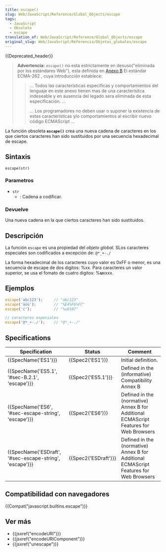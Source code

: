 ```yaml
---
title: escape()
slug: Web/JavaScript/Reference/Global_Objects/escape
tags:
  - JavaScript
  - Obsoleto
  - escape
translation_of: Web/JavaScript/Reference/Global_Objects/escape
original_slug: Web/JavaScript/Referencia/Objetos_globales/escape
---
```


{{Deprecated_header}}

> **Advertencia:**  `escape()` no esta estrictamente en desuso("eliminada por los estándares Web"), esta definida en [Anexo B](https://www.ecma-international.org/ecma-262/9.0/index.html#sec-additional-ecmascript-features-for-web-browsers) El estándar ECMA-262 , cuya introducción establece:
> > … Todos las características especificas y comportamientos del lenguaje en este anexo tienen mas de una caracterísitca indeseable y en ausencia del legado sera eliminada de esta especificación. …
> >
> > … Los programadores no deben usar o suponer la existencia de estas características y/o comportamientos al escribir nuevo código ECMAScript …

La función obsoleta **`escape()`** crea una nueva cadena de caracteres en los que ciertos caracteres han sido sustituidos por una secuencia hexadecimal de escape.

## Sintaxis

```
escape(str)
```

### Parametros

- `str`
  - : Cadena a codificar.

### Devuelve

Una nueva cadena en la que ciertos caracteres han sido sustituidos.

## Descripción

La función `escape` es una propiedad del _objeto global._ SLos caracteres especiales son codificados a excepción de: `@*_+-./`

La forma hexadecimal de los caracteres cuyo valor es 0xFF o menor, es una secuencia de escape de dos digitos: %xx. Para caracteres un valor superior, se usa el fomato de cuatro digitos: %**u**xxxx.

## Ejemplos

```js
escape('abc123');     // "abc123"
escape('äöü');        // "%E4%F6%FC"
escape('ć');          // "%u0107"

// caracteres especiales
escape('@*_+-./');    // "@*_+-./"
```

## Specifications

| Specification                                                            | Status                       | Comment                                                                                |
| ------------------------------------------------------------------------ | ---------------------------- | -------------------------------------------------------------------------------------- |
| {{SpecName('ES1')}}                                                 | {{Spec2('ES1')}}         | Initial definition.                                                                    |
| {{SpecName('ES5.1', '#sec-B.2.1', 'escape')}}             | {{Spec2('ES5.1')}}     | Defined in the (informative) Compatibility Annex B                                     |
| {{SpecName('ES6', '#sec-escape-string', 'escape')}}     | {{Spec2('ES6')}}         | Defined in the (normative) Annex B for Additional ECMAScript Features for Web Browsers |
| {{SpecName('ESDraft', '#sec-escape-string', 'escape')}} | {{Spec2('ESDraft')}} | Defined in the (normative) Annex B for Additional ECMAScript Features for Web Browsers |

## Compatibilidad con navegadores

{{Compat("javascript.builtins.escape")}}

## Ver más

- {{jsxref("encodeURI")}}
- {{jsxref("encodeURIComponent")}}
- {{jsxref("unescape")}}
